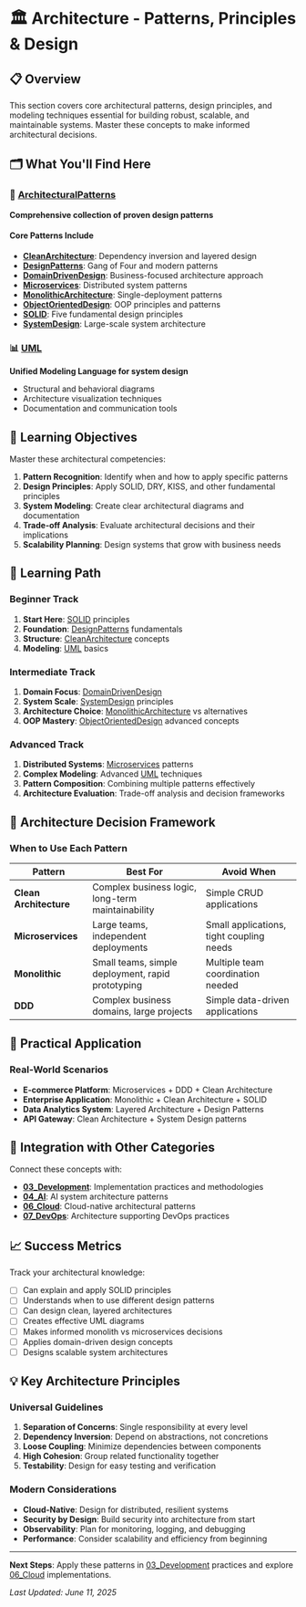 # 🏛️ Architecture - Patterns, Principles & Design

## 📋 Overview

This section covers core architectural patterns, design principles, and modeling techniques essential for building robust, scalable, and maintainable systems. Master these concepts to make informed architectural decisions.

## 🗂️ What You'll Find Here

### 🔧 [ArchitecturalPatterns](./ArchitecturalPatterns/)

**Comprehensive collection of proven design patterns**

#### Core Patterns Include

- **[CleanArchitecture](./ArchitecturalPatterns/CleanArchitecture/)**: Dependency inversion and layered design
- **[DesignPatterns](./ArchitecturalPatterns/DesignPatterns/)**: Gang of Four and modern patterns
- **[DomainDrivenDesign](./ArchitecturalPatterns/DomainDrivenDesign/)**: Business-focused architecture approach
- **[Microservices](./ArchitecturalPatterns/Microservices/)**: Distributed system patterns
- **[MonolithicArchitecture](./ArchitecturalPatterns/MonolithicArchitecture/)**: Single-deployment patterns
- **[ObjectOrientedDesign](./ArchitecturalPatterns/ObjectOrientedDesign/)**: OOP principles and patterns
- **[SOLID](./ArchitecturalPatterns/SOLID/)**: Five fundamental design principles
- **[SystemDesign](./ArchitecturalPatterns/SystemDesign/)**: Large-scale system architecture

### 📊 [UML](./UML/)

**Unified Modeling Language for system design**

- Structural and behavioral diagrams
- Architecture visualization techniques
- Documentation and communication tools

## 🎯 Learning Objectives

Master these architectural competencies:

1. **Pattern Recognition**: Identify when and how to apply specific patterns
2. **Design Principles**: Apply SOLID, DRY, KISS, and other fundamental principles
3. **System Modeling**: Create clear architectural diagrams and documentation
4. **Trade-off Analysis**: Evaluate architectural decisions and their implications
5. **Scalability Planning**: Design systems that grow with business needs

## 🚀 Learning Path

### **Beginner Track**

1. **Start Here**: [SOLID](./ArchitecturalPatterns/SOLID/) principles
2. **Foundation**: [DesignPatterns](./ArchitecturalPatterns/DesignPatterns/) fundamentals
3. **Structure**: [CleanArchitecture](./ArchitecturalPatterns/CleanArchitecture/) concepts
4. **Modeling**: [UML](./UML/) basics

### **Intermediate Track**

1. **Domain Focus**: [DomainDrivenDesign](./ArchitecturalPatterns/DomainDrivenDesign/)
2. **System Scale**: [SystemDesign](./ArchitecturalPatterns/SystemDesign/) principles
3. **Architecture Choice**: [MonolithicArchitecture](./ArchitecturalPatterns/MonolithicArchitecture/) vs alternatives
4. **OOP Mastery**: [ObjectOrientedDesign](./ArchitecturalPatterns/ObjectOrientedDesign/) advanced concepts

### **Advanced Track**

1. **Distributed Systems**: [Microservices](./ArchitecturalPatterns/Microservices/) patterns
2. **Complex Modeling**: Advanced [UML](./UML/) techniques
3. **Pattern Composition**: Combining multiple patterns effectively
4. **Architecture Evaluation**: Trade-off analysis and decision frameworks

## 🔗 Architecture Decision Framework

### **When to Use Each Pattern**

| Pattern                | Best For                                          | Avoid When                               |
| ---------------------- | ------------------------------------------------- | ---------------------------------------- |
| **Clean Architecture** | Complex business logic, long-term maintainability | Simple CRUD applications                 |
| **Microservices**      | Large teams, independent deployments              | Small applications, tight coupling needs |
| **Monolithic**         | Small teams, simple deployment, rapid prototyping | Multiple team coordination needed        |
| **DDD**                | Complex business domains, large projects          | Simple data-driven applications          |

## 🔧 Practical Application

### **Real-World Scenarios**

- **E-commerce Platform**: Microservices + DDD + Clean Architecture
- **Enterprise Application**: Monolithic + Clean Architecture + SOLID
- **Data Analytics System**: Layered Architecture + Design Patterns
- **API Gateway**: Clean Architecture + System Design patterns

## 🔗 Integration with Other Categories

Connect these concepts with:

- **[03_Development](../03_Development/)**: Implementation practices and methodologies
- **[04_AI](../04_AI/)**: AI system architecture patterns
- **[06_Cloud](../06_Cloud/)**: Cloud-native architectural patterns
- **[07_DevOps](../07_DevOps/)**: Architecture supporting DevOps practices

## 📈 Success Metrics

Track your architectural knowledge:

- [ ] Can explain and apply SOLID principles
- [ ] Understands when to use different design patterns
- [ ] Can design clean, layered architectures
- [ ] Creates effective UML diagrams
- [ ] Makes informed monolith vs microservices decisions
- [ ] Applies domain-driven design concepts
- [ ] Designs scalable system architectures

## 💡 Key Architecture Principles

### **Universal Guidelines**

1. **Separation of Concerns**: Single responsibility at every level
2. **Dependency Inversion**: Depend on abstractions, not concretions
3. **Loose Coupling**: Minimize dependencies between components
4. **High Cohesion**: Group related functionality together
5. **Testability**: Design for easy testing and verification

### **Modern Considerations**

- **Cloud-Native**: Design for distributed, resilient systems
- **Security by Design**: Build security into architecture from start
- **Observability**: Plan for monitoring, logging, and debugging
- **Performance**: Consider scalability and efficiency from beginning

---

**Next Steps**: Apply these patterns in [03_Development](../03_Development/) practices and explore [06_Cloud](../06_Cloud/) implementations.

_Last Updated: June 11, 2025_

